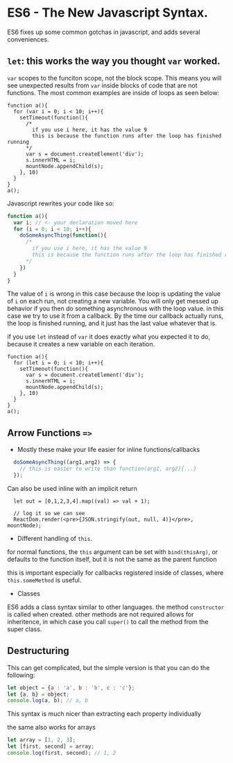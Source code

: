 # ES6 - The New Javascript Syntax.

ES6 fixes up some common gotchas in javascript, and adds several conveniences.

## `let`: this works the way you thought `var` worked.

`var` scopes to the funciton scope, not the block scope.
This means you will see unexpected results from `var` inside blocks of code that are not functions.
The most common examples are inside of loops as seen below:

```react
function a(){
  for (var i = 0; i < 10; i++){
    setTimeout(function(){
      /*
        if you use i here, it has the value 9
        this is because the function runs after the loop has finished running
      */
      var s = document.createElement('div');
      s.innerHTML = i;
      mountNode.appendChild(s);
    }, 10)
  }
}
a();
```

Javascript rewrites your code like so:
```javascript
function a(){
  var i; // <- your declaration moved here
  for (i = 0; i < 10; i++){
    doSomeAsyncThing(function(){
      /*
        if you use i here, it has the value 9
        this is because the function runs after the loop has finished running
      */
    })
  }
}
```

The value of `i` is wrong in this case because the loop is updating the value of `i` on each run, not creating a new variable.
You will only get messed up behavior if you then do something asynchronous with the loop value. in this case we try to use it from a callback.
By the time our callback actually runs, the loop is finished running, and it just has the last value whatever that is.

if you use `let` instead of `var` it does exactly what you expected it to do, because it creates a new variable on each iteration.

```react
function a(){
  for (let i = 0; i < 10; i++){
    setTimeout(function(){
      var s = document.createElement('div');
      s.innerHTML = i;
      mountNode.appendChild(s);
    }, 10)
  }
}
a();
```

## Arrow Functions `=>`


* Mostly these make your life easier for inline functions/callbacks

```javascript
  doSomeAsyncThing((arg1,arg2) => {
    // this is easier to write than function(arg1, arg2){...}
  });
```

Can also be used inline with an implicit return
```react
  let out = [0,1,2,3,4].map((val) => val + 1);

  // log it so we can see
  ReactDom.render(<pre>{JSON.stringify(out, null, 4)}</pre>, mountNode);
```

* Different handling of `this`.

for normal functions, the `this` argument can be set with `bind(thisArg)`,
or defaults to the function itself, but it is not the same as the parent function

this is important especially for callbacks registered inside of classes, where `this.someMethod` is useful.

* Classes

ES6 adds a class syntax similar to other languages.
the method `constructor` is called when created.
other methods are not required
allows for inheritence, in which case you call `super()` to call the method from the super class.

## Destructuring

This can get complicated, but the simple version is that you can do the following:

```javascript
let object = {a : 'a', b : 'b', c : 'c'};
let {a, b} = object;
console.log(a, b); // a, b
```

This syntax is much nicer than extracting each property individually

the same also works for arrays

```javascript
let array = [1, 2, 3];
let [first, second] = array;
console.log(first, second); // 1, 2
```
